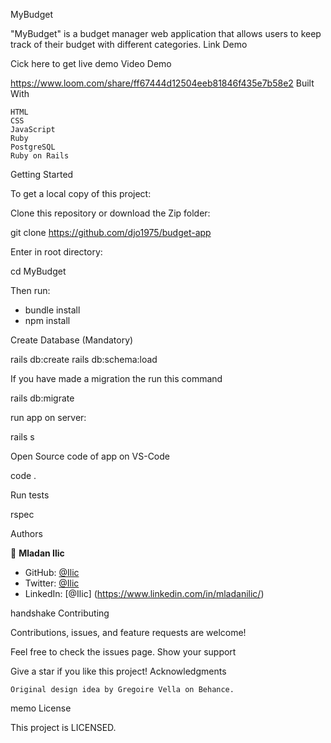 MyBudget

"MyBudget" is a budget manager web application that allows users to keep track of their budget with different categories.
Link Demo

Cick here to get live demo
Video Demo

https://www.loom.com/share/ff67444d12504eeb81846f435e7b58e2
Built With

    HTML
    CSS
    JavaScript
    Ruby
    PostgreSQL
    Ruby on Rails

Getting Started

To get a local copy of this project:

Clone this repository or download the Zip folder:

git clone https://github.com/djo1975/budget-app

Enter in root directory:

cd MyBudget

Then run:

- bundle install
- npm install

Create Database (Mandatory)

rails db:create
rails db:schema:load

If you have made a migration the run this command

rails db:migrate

run app on server:

rails s

Open Source code of app on VS-Code

code .

Run tests

rspec

Authors

👤 **Mladan Ilic**

- GitHub: [@Ilic](https://github.com/djo1975)
- Twitter: [@Ilic](https://twitter.com/MladanIlic)
- LinkedIn: [@Ilic] (https://www.linkedin.com/in/mladanilic/)

handshake Contributing

Contributions, issues, and feature requests are welcome!

Feel free to check the issues page.
Show your support

Give a star if you like this project!
Acknowledgments

    Original design idea by Gregoire Vella on Behance.

memo License

This project is LICENSED.